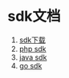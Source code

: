 # sdk文档

1. [sdk下载](1.download.md)
1. [php sdk](2.php.md)
1. [java sdk](3.java.md)
1. [go sdk](4.go.md)
